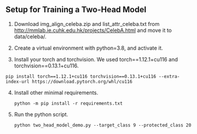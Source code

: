 ## Setup for Training a Two-Head Model

1) Download img_align_celeba.zip and list_attr_celeba.txt from http://mmlab.ie.cuhk.edu.hk/projects/CelebA.html
and move it to data/celeba/.

2) Create a virtual environment with python=3.8, and activate it. 

3) Install your torch and torchvision. We used torch==1.12.1+cu116 and torchvision==0.13.1+cu116.

````commandline
pip install torch==1.12.1+cu116 torchvision==0.13.1+cu116 --extra-index-url https://download.pytorch.org/whl/cu116
````

4) Install other minimal requirements.
   ````
   python -m pip install -r requirements.txt
   ````

5) Run the python script.
    ````
   python two_head_model_demo.py --target_class 9 --protected_class 20
   
